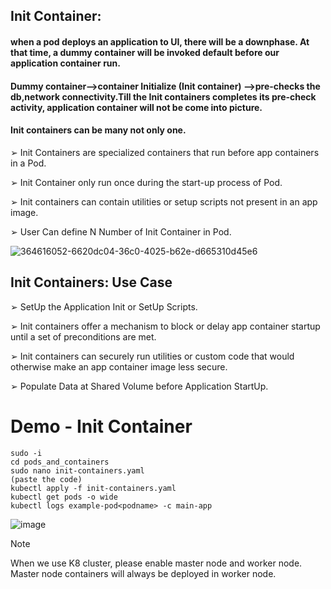 ## Init Container:
#### when a pod deploys an application to UI, there will be a downphase. At that time, a dummy container will be invoked default before our application container run.
#### Dummy container-->container Initialize (Init container) -->pre-checks the db,network connectivity.Till the Init containers completes its pre-check activity, application container will not be come into picture.
#### Init containers can be many not only one.

➢ Init Containers are specialized containers that run before app containers in a Pod.

➢ Init Container only run once during the start-up process of Pod.

➢ Init containers can contain utilities or setup scripts not present in an app image.

➢ User Can define N Number of Init Container in Pod.

![364616052-6620dc04-36c0-4025-b62e-d665310d45e6](https://github.com/user-attachments/assets/61c33485-4a1a-441b-8fc5-6375d9479d2c)


## Init Containers: Use Case

➢ SetUp the Application Init or SetUp Scripts.

➢ Init containers offer a mechanism to block or delay app container startup until a set of preconditions are met.

➢ Init containers can securely run utilities or custom code that would otherwise make an app container image less secure.

➢ Populate Data at Shared Volume before Application StartUp.

# Demo - Init Container
```
sudo -i
cd pods_and_containers
sudo nano init-containers.yaml
(paste the code)
kubectl apply -f init-containers.yaml
kubectl get pods -o wide
kubectl logs example-pod<podname> -c main-app
```

![image](https://github.com/user-attachments/assets/cc8f6a05-671d-4883-9d01-0b098385f5ab)

> [!Note]
> When we use K8 cluster, please enable master node and worker node. Master node containers will always be deployed in worker node.
